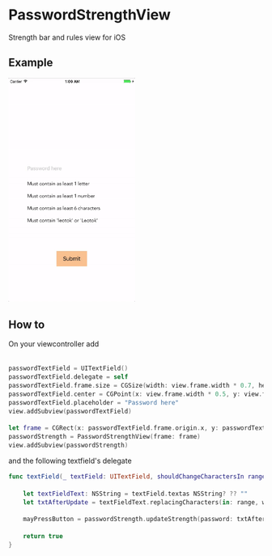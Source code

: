 # PasswordStrengthView
Strength bar and rules view for iOS

## Example

<img alt="Example" src="PasswordStrength/ex-1.gif" width=250 />

## How to

On your viewcontroller add
```swift

passwordTextField = UITextField()
passwordTextField.delegate = self
passwordTextField.frame.size = CGSize(width: view.frame.width * 0.7, height: 40)
passwordTextField.center = CGPoint(x: view.frame.width * 0.5, y: view.frame.height * 0.4)
passwordTextField.placeholder = "Password here"
view.addSubview(passwordTextField)
        
let frame = CGRect(x: passwordTextField.frame.origin.x, y: passwordTextField.frame.origin.y + passwordTextField.frame.size.height, width: passwordTextField.frame.size.width, height: 100)
passwordStrength = PasswordStrengthView(frame: frame)
view.addSubview(passwordStrength)
```
and the following textfield's delegate 

```swift
func textField(_ textField: UITextField, shouldChangeCharactersIn range: NSRange, replacementString string: String) -> Bool {
        
    let textFieldText: NSString = textField.textas NSString? ?? ""
    let txtAfterUpdate = textFieldText.replacingCharacters(in: range, with: string)
        
    mayPressButton = passwordStrength.updateStrength(password: txtAfterUpdate)
                
    return true
}

```

